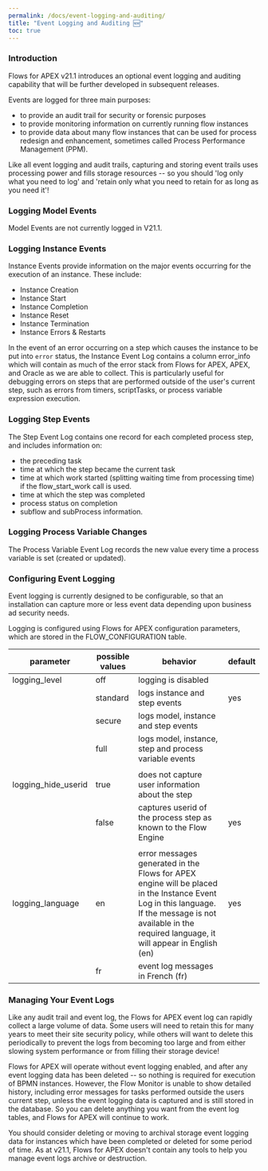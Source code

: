 ```yaml
---
permalink: /docs/event-logging-and-auditing/
title: "Event Logging and Auditing 🆕"
toc: true
---
```

### Introduction

Flows for APEX v21.1 introduces an optional event logging and auditing capability that will be further developed in subsequent releases.

Events are logged for three main purposes:

- to provide an audit trail for security or forensic purposes
- to provide monitoring information on currently running flow instances
- to provide data about many flow instances that can be used for process redesign and enhancement, sometimes called Process Performance Management (PPM).

Like all event logging and audit trails, capturing and storing event trails uses processing power and fills storage resources -- so you should 'log only what you need to log' and 'retain only what you need to retain for as long as you need it'!

### Logging Model Events

Model Events are not currently logged in V21.1.

### Logging Instance Events

Instance Events provide information on the major events occurring for the execution of an instance.  These include:

- Instance Creation
- Instance Start
- Instance Completion
- Instance Reset
- Instance Termination
- Instance Errors & Restarts

In the event of an error occurring on a step which causes the instance to be put into `error` status, the Instance Event Log contains a column error_info which will contain as much of the error stack from Flows for APEX, APEX, and Oracle as we are able to collect.  This is particularly useful for debugging errors on steps that are performed outside of the user's current step, such as errors from timers, scriptTasks, or process variable expression execution.

### Logging Step Events

The Step Event Log contains one record for each completed process step, and includes information on:

- the preceding task
- time at which the step became the current task
- time at which work started (splitting waiting time from processing time) if the flow_start_work call is used.
- time at which the step was completed
- process status on completion
- subflow and subProcess information.

### Logging Process Variable Changes

The Process Variable Event Log records the new value every time a process variable is set (created or updated).

### Configuring Event Logging

Event logging is currently designed to be configurable, so that an installation can capture more or less event data depending upon business ad security needs.

Logging is configured using Flows for APEX configuration parameters, which are stored in the FLOW_CONFIGURATION table.


| parameter           | possible values | behavior                                                                                                                                                                                                   | default |
| --------------------- | ----------------- | ------------------------------------------------------------------------------------------------------------------------------------------------------------------------------------------------------------ | --------- |
| logging_level       | off             | logging is disabled                                                                                                                                                                                        |         |
|                     | standard        | logs instance and step events                                                                                                                                                                              | yes     |
|                     | secure          | logs model, instance and step events                                                                                                                                                                       |         |
|                     | full            | logs model, instance, step and process variable events                                                                                                                                                     |         |
|                     |                 |                                                                                                                                                                                                            |         |
| logging_hide_userid | true            | does not capture user information about the step                                                                                                                                                           |         |
|                     | false           | captures userid of the process step as known to the Flow Engine                                                                                                                                            | yes     |
|                     |                 |                                                                                                                                                                                                            |         |
| logging_language    | en              | error messages generated in the Flows for APEX engine will be placed in the Instance Event Log in this language.  If the message is not available in the required language, it will appear in English (en) | yes     |
|                     | fr              | event log messages in French (fr)                                                                                                                                                                          |         |

### Managing Your Event Logs

Like any audit trail and event log, the Flows for APEX event log can rapidly collect a large volume of data.  Some users will need to retain this for many years to meet their site security policy, while others will want to delete this periodically to prevent the logs from becoming too large and from either slowing system performance or from filling their storage device!

Flows for APEX will operate without event logging enabled, and after any event logging data has been deleted -- so nothing is required for execution of BPMN instances.  However, the Flow Monitor is unable to show detailed history, including error messages for tasks performed outside the users current step, unless the event logging data is captured and is still stored in the database. So you can delete anything you want from the event log tables, and Flows for APEX will continue to work.

You should consider deleting or moving to archival storage event logging data for instances which have been completed or deleted for some period of time.  As at v21.1, Flows for APEX doesn't contain any tools to help you manage event logs archive or destruction.

